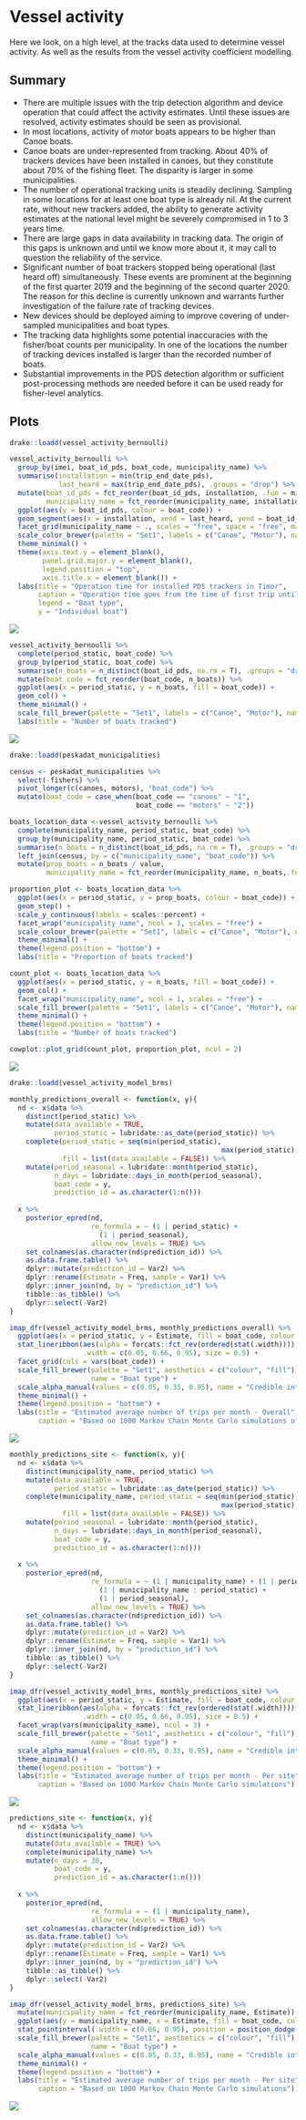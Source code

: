 Vessel activity
================

Here we look, on a high level, at the tracks data used to determine
vessel activity. As well as the results from the vessel activity
coefficient modelling.

## Summary

  - There are multiple issues with the trip detection algorithm and
    device operation that could affect the activity estimates. Until
    these issues are resolved, activity estimates should be seen as
    provisional.
  - In most locations, activity of motor boats appears to be higher than
    Canoe boats.
  - Canoe boats are under-represented from tracking. About 40% of
    trackers devices have been installed in canoes, but they constitute
    about 70% of the fishing fleet. The disparity is larger in some
    municipalities.
  - The number of operational tracking units is steadily declining.
    Sampling in some locations for at least one boat type is already
    nil. At the current rate, without new trackers added, the ability to
    generate activity estimates at the national level might be severely
    compromised in 1 to 3 years time.
  - There are large gaps in data availability in tracking data. The
    origin of this gaps is unknown and until we know more about it, it
    may call to question the reliability of the service.
  - Significant number of boat trackers stopped being operational (last
    heard off) simultaneously. These events are prominent at the
    beginning of the first quarter 2019 and the beginning of the second
    quarter 2020. The reason for this decline is currently unknown and
    warrants further investigation of the failure rate of tracking
    devices.
  - New devices should be deployed aiming to improve covering of
    under-sampled municipalities and boat types.
  - The tracking data highlights some potential inaccuracies with the
    fisher/boat counts per municipality. In one of the locations the
    number of tracking devices installed is larger than the recorded
    number of boats.
  - Substantial improvements in the PDS detection algorithm or
    sufficient post-processing methods are needed before it can be used
    ready for fisher-level analytics.

## Plots

``` r
drake::loadd(vessel_activity_bernoulli)

vessel_activity_bernoulli %>%
  group_by(imei, boat_id_pds, boat_code, municipality_name) %>%
  summarise(installation = min(trip_end_date_pds), 
            last_heard = max(trip_end_date_pds), .groups = "drop") %>%
  mutate(boat_id_pds = fct_reorder(boat_id_pds, installation, .fun = min, .desc = T),
         municipality_name = fct_reorder(municipality_name, installation, .fun = min, .desc = F)) %>%
  ggplot(aes(y = boat_id_pds, colour = boat_code)) +
  geom_segment(aes(x = installation, xend = last_heard, yend = boat_id_pds)) +
  facet_grid(municipality_name ~ ., scales = "free", space = "free", margins = F) +
  scale_color_brewer(palette = "Set1", labels = c("Canoe", "Motor"), name = "Boat type") +
  theme_minimal() +
  theme(axis.text.y = element_blank(), 
        panel.grid.major.y = element_blank(), 
        legend.position = "top", 
        axis.title.x = element_blank()) +
  labs(title = "Operation time for installed PDS trackers in Timor", 
       caption = "Operation time goes from the time of first trip until the time the tracker was last detected",
       legend = "Boat type",
       y = "Individual boat")
```

![](vessel-activity_files/figure-gfm/operation-per-boat-1.png)<!-- -->

``` r
vessel_activity_bernoulli %>%
  complete(period_static, boat_code) %>%
  group_by(period_static, boat_code) %>%
  summarise(n_boats = n_distinct(boat_id_pds, na.rm = T), .groups = "drop") %>%
  mutate(boat_code = fct_reorder(boat_code, n_boats)) %>%
  ggplot(aes(x = period_static, y = n_boats, fill = boat_code)) +
  geom_col() +
  theme_minimal() +
  scale_fill_brewer(palette = "Set1", labels = c("Canoe", "Motor"), name = "Boat type") +
  labs(title = "Number of boats tracked")
```

![](vessel-activity_files/figure-gfm/operation-all-boats-1.png)<!-- -->

``` r
drake::loadd(peskadat_municipalities)

census <- peskadat_municipalities %>%
  select(-fishers) %>%
  pivot_longer(c(canoes, motors), "boat_code") %>%
  mutate(boat_code = case_when(boat_code == "canoes" ~ "1", 
                               boat_code == "motors" ~ "2"))

boats_location_data <-vessel_activity_bernoulli %>%
  complete(municipality_name, period_static, boat_code) %>%
  group_by(municipality_name, period_static, boat_code) %>%
  summarise(n_boats = n_distinct(boat_id_pds, na.rm = T), .groups = "drop") %>%
  left_join(census, by = c("municipality_name", "boat_code")) %>%
  mutate(prop_boats = n_boats / value, 
         municipality_name = fct_reorder(municipality_name, n_boats,.fun = max, .desc = T))

proportion_plot <- boats_location_data %>%
  ggplot(aes(x = period_static, y = prop_boats, colour = boat_code)) +
  geom_step() +
  scale_y_continuous(labels = scales::percent) +
  facet_wrap("municipality_name", ncol = 1, scales = "free") +
  scale_colour_brewer(palette = "Set1", labels = c("Canoe", "Motor"), name = "Boat type") +
  theme_minimal() +
  theme(legend.position = "bottom") +
  labs(title = "Proportion of boats tracked")

count_plot <- boats_location_data %>%
  ggplot(aes(x = period_static, y = n_boats, fill = boat_code)) +
  geom_col() +
  facet_wrap("municipality_name", ncol = 1, scales = "free") +
  scale_fill_brewer(palette = "Set1", labels = c("Canoe", "Motor"), name = "Boat type") +
  theme_minimal() +
  theme(legend.position = "bottom") +
  labs(title = "Number of boats tracked")

cowplot::plot_grid(count_plot, proportion_plot, ncol = 2)
```

![](vessel-activity_files/figure-gfm/operation-per-location%20-1.png)<!-- -->

``` r
drake::loadd(vessel_activity_model_brms)

monthly_predictions_overall <- function(x, y){
  nd <- x$data %>%
    distinct(period_static) %>%
    mutate(data_available = TRUE, 
           period_static = lubridate::as_date(period_static)) %>%
    complete(period_static = seq(min(period_static), 
                                                    max(period_static), "month"), 
             fill = list(data_available = FALSE)) %>%
    mutate(period_seasonal = lubridate::month(period_static), 
           n_days = lubridate::days_in_month(period_seasonal),
           boat_code = y,
           prediction_id = as.character(1:n())) 
  
  x %>%
    posterior_epred(nd, 
                    re_formula = ~ (1 | period_static) +
                      (1 | period_seasonal), 
                    allow_new_levels = TRUE) %>% 
    set_colnames(as.character(nd$prediction_id)) %>%
    as.data.frame.table() %>%
    dplyr::mutate(prediction_id = Var2) %>%
    dplyr::rename(Estimate = Freq, sample = Var1) %>%
    dplyr::inner_join(nd, by = "prediction_id") %>%
    tibble::as_tibble() %>%
    dplyr::select(-Var2)
}

imap_dfr(vessel_activity_model_brms, monthly_predictions_overall) %>%
  ggplot(aes(x = period_static, y = Estimate, fill = boat_code, colour = boat_code)) + 
  stat_lineribbon(aes(alpha = forcats::fct_rev(ordered(stat(.width)))), 
                  .width = c(0.05, 0.66, 0.95), size = 0.5) +
  facet_grid(cols = vars(boat_code)) +
  scale_fill_brewer(palette = "Set1", aesthetics = c("colour", "fill"), 
                    name = "Boat type") +
  scale_alpha_manual(values = c(0.05, 0.33, 0.95), name = "Credible interval") +
  theme_minimal() +
  theme(legend.position = "bottom") +
  labs(title = "Estimated average number of trips per month - Overall", 
       caption = "Based on 1000 Markov Chain Monte Carlo simulations of the Dynamic Vessel Activity Coefficient")
```

![](vessel-activity_files/figure-gfm/model-predictions-overall-1.png)<!-- -->

``` r
monthly_predictions_site <- function(x, y){
  nd <- x$data %>%
    distinct(municipality_name, period_static) %>%
    mutate(data_available = TRUE, 
           period_static = lubridate::as_date(period_static)) %>%
    complete(municipality_name, period_static = seq(min(period_static), 
                                                    max(period_static), "month"), 
             fill = list(data_available = FALSE)) %>%
    mutate(period_seasonal = lubridate::month(period_static), 
           n_days = lubridate::days_in_month(period_seasonal),
           boat_code = y,
           prediction_id = as.character(1:n())) 
  
  x %>%
    posterior_epred(nd, 
                    re_formula = ~ (1 | municipality_name) + (1 | period_static) +
                      (1 | municipality_name : period_static) + 
                      (1 | period_seasonal), 
                    allow_new_levels = TRUE) %>% 
    set_colnames(as.character(nd$prediction_id)) %>%
    as.data.frame.table() %>%
    dplyr::mutate(prediction_id = Var2) %>%
    dplyr::rename(Estimate = Freq, sample = Var1) %>%
    dplyr::inner_join(nd, by = "prediction_id") %>%
    tibble::as_tibble() %>%
    dplyr::select(-Var2)
}

imap_dfr(vessel_activity_model_brms, monthly_predictions_site) %>%
  ggplot(aes(x = period_static, y = Estimate, fill = boat_code, colour = boat_code)) + 
  stat_lineribbon(aes(alpha = forcats::fct_rev(ordered(stat(.width)))), 
                  .width = c(0.05, 0.66, 0.95), size = 0.5) +
  facet_wrap(vars(municipality_name), ncol = 3) +
  scale_fill_brewer(palette = "Set1", aesthetics = c("colour", "fill"), 
                    name = "Boat type") +
  scale_alpha_manual(values = c(0.05, 0.33, 0.95), name = "Credible interval") +
  theme_minimal() +
  theme(legend.position = "bottom") +
  labs(title = "Estimated average number of trips per month - Per site", 
       caption = "Based on 1000 Markov Chain Monte Carlo simulations")
```

![](vessel-activity_files/figure-gfm/model-predictions-persite-1.png)<!-- -->

``` r
predictions_site <- function(x, y){
  nd <- x$data %>%
    distinct(municipality_name) %>%
    mutate(data_available = TRUE) %>%
    complete(municipality_name) %>%
    mutate(n_days = 30,
           boat_code = y,
           prediction_id = as.character(1:n())) 
  
  x %>%
    posterior_epred(nd, 
                    re_formula = ~ (1 | municipality_name), 
                    allow_new_levels = TRUE) %>% 
    set_colnames(as.character(nd$prediction_id)) %>%
    as.data.frame.table() %>%
    dplyr::mutate(prediction_id = Var2) %>%
    dplyr::rename(Estimate = Freq, sample = Var1) %>%
    dplyr::inner_join(nd, by = "prediction_id") %>%
    tibble::as_tibble() %>%
    dplyr::select(-Var2)
}

imap_dfr(vessel_activity_model_brms, predictions_site) %>%
  mutate(municipality_name = fct_reorder(municipality_name, Estimate)) %>%
  ggplot(aes(y = municipality_name, x = Estimate, fill = boat_code, colour = boat_code)) + 
  stat_pointinterval(.width = c(0.66, 0.95), position = position_dodge(0.4)) +
  scale_fill_brewer(palette = "Set1", aesthetics = c("colour", "fill"), 
                    name = "Boat type") +
  scale_alpha_manual(values = c(0.05, 0.33, 0.95), name = "Credible interval") +
  theme_minimal() +
  theme(legend.position = "bottom") +
  labs(title = "Estimated average number of trips per month - Per site", 
       caption = "Based on 1000 Markov Chain Monte Carlo simulations")
```

![](vessel-activity_files/figure-gfm/unnamed-chunk-1-1.png)<!-- -->
